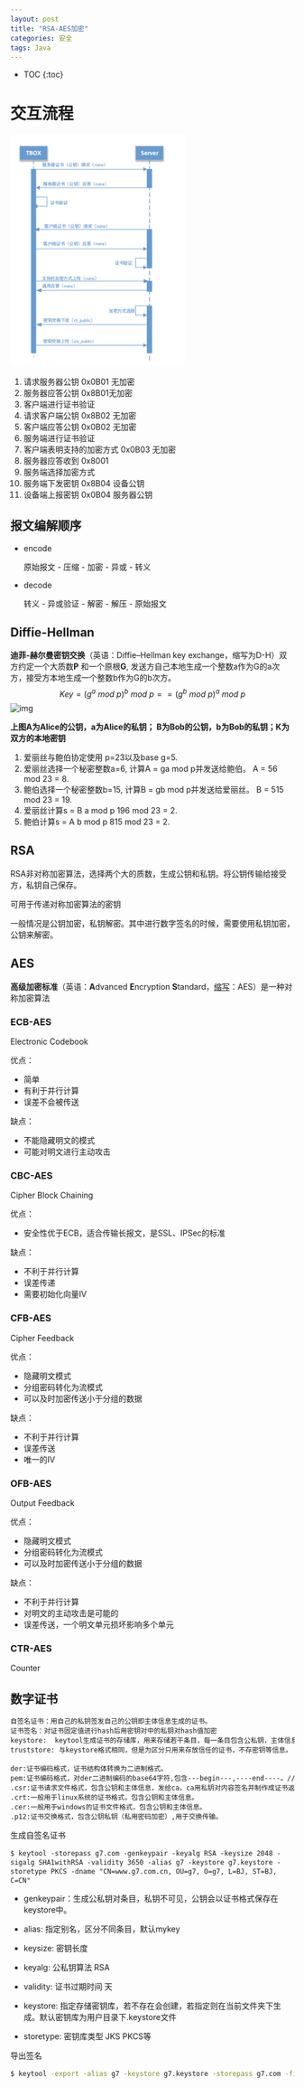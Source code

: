 ```yaml
---
layout: post
title: "RSA-AES加密"
categories: 安全
tags: Java
---
```


* TOC
{:toc}

# 交互流程

<img src="/static/img/RSA-AES.assets/image-20200914175138272.png" alt="RSA-AES交互流程" style="zoom:40%;" />

1. 请求服务器公钥 0x0B01 无加密
2. 服务器应答公钥 0x8B01无加密
3. 客户端进行证书验证
4. 请求客户端公钥 0x8B02 无加密
5. 客户端应答公钥 0x0B02 无加密
6. 服务端进行证书验证
7. 客户端表明支持的加密方式 0x0B03 无加密
8. 服务器应答收到 0x8001
9. 服务端选择加密方式
10. 服务端下发密钥 0x8B04 设备公钥
11. 设备端上报密钥 0x0B04 服务器公钥

## 报文编解顺序

- encode

  原始报文 - 压缩 - 加密 - 异或 - 转义

- decode

  转义 - 异或验证 - 解密 - 解压 - 原始报文

##  Diffie-Hellman

**迪菲-赫尔曼密钥交换**（英语：Diffie–Hellman key exchange，缩写为D-H）双方约定一个大质数**P** 和一个原根**G**, 发送方自己本地生成一个整数a作为G的a次方，接受方本地生成一个整数b作为G的b次方。
$$
Key = (g^a \:mod\: p)^b \:mod\: p == (g^b \:mod\: p) ^ a \:mod\: p
$$
![img](https://upload.wikimedia.org/wikipedia/commons/thumb/1/13/Diffie-Hellman-Schl%C3%BCsselaustausch.svg/400px-Diffie-Hellman-Schl%C3%BCsselaustausch.svg.png)

**上图A为Alice的公钥，a为Alice的私钥； B为Bob的公钥，b为Bob的私钥；K为双方的本地密钥**

1. 爱丽丝与鲍伯协定使用 p=23以及base g=5.
2. 爱丽丝选择一个秘密整数a=6, 计算A = ga mod p并发送给鲍伯。
   A = 56 mod 23 = 8.
3. 鲍伯选择一个秘密整数b=15, 计算B = gb mod p并发送给爱丽丝。
   B = 515 mod 23 = 19.
4. 爱丽丝计算s = B a mod p
   196 mod 23 = 2.
5. 鲍伯计算s = A b mod p
   815 mod 23 = 2.

## RSA

RSA非对称加密算法，选择两个大的质数，生成公钥和私钥。将公钥传输给接受方，私钥自己保存。

可用于传递对称加密算法的密钥

一般情况是公钥加密，私钥解密。其中进行数字签名的时候，需要使用私钥加密，公钥来解密。

## AES

**高级加密标准**（英语：**A**dvanced **E**ncryption **S**tandard，[缩写](https://zh.wikipedia.org/wiki/缩写)：AES）是一种对称加密算法

### ECB-AES

Electronic Codebook

优点：

- 简单
- 有利于并行计算
- 误差不会被传送

缺点：

- 不能隐藏明文的模式
- 可能对明文进行主动攻击

### CBC-AES

Cipher Block Chaining

优点：

- 安全性优于ECB，适合传输长报文，是SSL、IPSec的标准

缺点：

- 不利于并行计算
- 误差传递
- 需要初始化向量IV

### CFB-AES

Cipher Feedback

优点：

- 隐藏明文模式
- 分组密码转化为流模式
- 可以及时加密传送小于分组的数据

缺点：

- 不利于并行计算
- 误差传送
- 唯一的IV

### OFB-AES

Output Feedback

优点：

- 隐藏明文模式
- 分组密码转化为流模式
- 可以及时加密传送小于分组的数据

缺点：

- 不利于并行计算
- 对明文的主动攻击是可能的
- 误差传送，一个明文单元损坏影响多个单元

### CTR-AES

Counter

## 数字证书

```bash
自签名证书：用自己的私钥签发自己的公钥即主体信息生成的证书。
证书签名：对证书固定值进行hash后用密钥对中的私钥对hash值加密
keystore:  keytool生成证书的存储库，用来存储若干条目，每一条目包含公私钥，主体信息等。默认为用户目录下.keystore,相当于一个有密码保护的文件。
truststore: 与keystore格式相同，但是为区分只用来存放信任的证书，不存密钥等信息。

der:证书编码格式，证书结构体转换为二进制格式。
pem:证书编码格式，对der二进制编码的base64字符,包含---begin---,----end----。// 命令中加-rfc可打印和生成此类文件
.csr:证书请求文件格式，包含公钥和主体信息，发给ca，ca用私钥对内容签名并制作成证书返回。keytool在生成csr文件时需要指定证书（即公钥与主体信息）。
.crt:一般用于linux系统的证书格式，包含公钥和主体信息。
.cer:一般用于windows的证书文件格式，包含公钥和主体信息。
.p12:证书交换格式，包含公钥私钥（私用密码加密）,用于交换传输。
```

生成自签名证书

```ba
$ keytool -storepass g7.com -genkeypair -keyalg RSA -keysize 2048 -sigalg SHA1withRSA -validity 3650 -alias g7 -keystore g7.keystore -storetype PKCS -dname "CN=www.g7.com.cn, OU=g7, O=g7, L=BJ, ST=BJ, C=CN"
```

- genkeypair：生成公私钥对条目，私钥不可见，公钥会以证书格式保存在keystore中。

- alias: 指定别名，区分不同条目，默认mykey

- keysize: 密钥长度

- keyalg: 公私钥算法 RSA

- validity: 证书过期时间 天

- keystore: 指定存储密钥库，若不存在会创建，若指定则在当前文件夹下生成。默认密钥库为用户目录下.keystore文件

- storetype: 密钥库类型  JKS PKCS等

导出签名

```bash
$ keytool -export -alias g7 -keystore g7.keystore -storepass g7.com -file g7.crt
```
